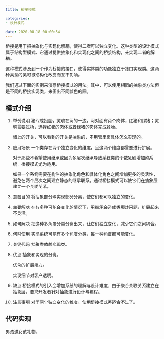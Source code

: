 ```yaml
---
title: 桥接模式

categories:
- 设计模式

date: 2020-08-18 00:00:54
---
```

桥接是用于把抽象化与实现化解耦，使得二者可以独立变化。这种类型的设计模式属于结构型模式，它通过提供抽象化和实现化之间的桥接结构，来实现二者的解耦。

这种模式涉及到一个作为桥接的接口，使得实体类的功能独立于接口实现类。这两种类型的类可被结构化改变而互不影响。

我们通过下面的实例来演示桥接模式的用法。其中，可以使用相同的抽象类方法但是不同的桥接实现类，来画出不同颜色的圆。

## 模式介绍
1. 举例说明
   猪八戒投胎，灵魂在河的一边，河对面有两个肉体，红猪和绿猪；灵魂需要过桥，选择红猪的肉体或者绿猪的肉体完成投胎。

   墙上的开关，可以看到的开关是抽象的，不用管里面具体怎么实现的。

1. 应用场景
   一个类存在两个独立变化的维度，且这两个维度都需要进行扩展。

   对于那些不希望使用继承或因为多层次继承导致系统类的个数急剧增加的系统，桥接模式尤为适用。 

   如果一个系统需要在构件的抽象化角色和具体化角色之间增加更多的灵活性，避免在两个层次之间建立静态的继承联系，通过桥接模式可以使它们在抽象层建立一个关联关系。

1. 意图目的
   将抽象部分与实现部分分离，使它们都可以独立的变化。

1. 主要解决
   在有多种可能会变化的情况下，用继承会造成类爆炸问题，扩展起来不灵活。

1. 如何解决
   把这种多角度分类分离出来，让它们独立变化，减少它们之间耦合。

1. 何时使用
   实现系统可能有多个角度分类，每一种角度都可能变化。

1. 关键代码
   抽象类依赖实现类。

1. 优点
   抽象和实现的分离。 

   优秀的扩展能力。 

   实现细节对客户透明。

1. 缺点
   桥接模式的引入会增加系统的理解与设计难度，由于聚合关联关系建立在抽象层，要求开发者针对抽象进行设计与编程。

1. 注意事项
   对于两个独立变化的维度，使用桥接模式再适合不过了。

## 代码实现
男孩送女孩礼物，